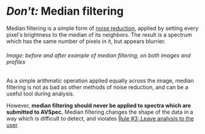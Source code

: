 # *Don't:* Median filtering

Median filtering is a simple form of [noise reduction](noise%20reduction.md), applied by setting every pixel's brightness to the median of its neighbors. The result is a spectrum which has the same number of pixels in it, but appears blurrier.

###### Image: before and after example of median filtering, on both images and profiles

As a simple arithmatic operation applied equally across the image, median filtering is not as bad as other methods of noise reduction, and can be a useful tool during analysis.

However, **median filtering should never be applied to spectra which are submitted to AVSpec.** Median filtering changes the shape of the data in a way which is difficult to detect, and violates [Rule #3: Leave analysis to the user](in%20general.md#Leave-analysis-to-the-user).